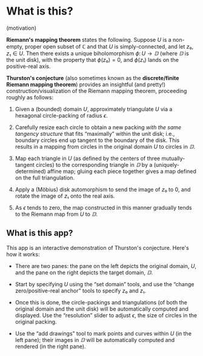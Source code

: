 # What is this?

(motivation)

**Riemann's mapping theorem** states the following. Suppose $U$ is a non-empty, proper open subset of $ℂ$ and that $U$ is simply-connected, and let $z₀,z₁∈U$. Then there exists a unique biholomorphism $ϕ\colon U→𝔻$ (where $𝔻$ is the unit disk), with the property that $ϕ(z₀)=0$, and $ϕ(z₁)$ lands on the positive-real axis.

**Thurston's conjecture** (also sometimes known as the **discrete/finite Riemann mapping theorem**) provides an insightful (and pretty!) construction/visualization of the Riemann mapping theorem, proceeding roughly as follows:

1. Given a (bounded) domain $U$, approximately triangulate $U$ via a hexagonal circle-packing of radius $ϵ$.

2. Carefully resize each circle to obtain a new packing _with the same tangency structure_ that fits “maximally” within the unit disk; i.e., boundary circles end up tangent to the boundary of the disk. This results in a mapping from circles in the original domain $U$ to circles in $𝔻$.

3. Map each triangle in $U$ (as defined by the centers of three mutually-tangent circles) to the corresponding triangle in $𝔻$ by a (uniquely-determined) affine map; gluing each piece together gives a map defined on the full triangulation.

4. Apply a (Möbius) disk automorphism to send the image of $z₀$ to $0$, and rotate the image of $z₁$ onto the real axis.

5. As $ϵ$ tends to zero, the map constructed in this manner gradually tends to the Riemann map from $U$ to $𝔻$.

## What is this app?

This app is an interactive demonstration of Thurston's conjecture. Here's how it works:

- There are two panes: the pane on the left depicts the original domain, $U$, and the pane on the right depicts the target domain, $𝔻$.

- Start by specifying $U$ using the “set domain” tools, and use the “change zero/positive-real anchor” tools to specify $z₀$ and $z₁$.

- Once this is done, the circle-packings and triangulations (of both the original domain and the unit disk) will be automatically computed and displayed. Use the “resolution” slider to adjust $ϵ$, the size of circles in the original packing.

- Use the “add drawings” tool to mark points and curves within $U$ (in the left pane); their images in $𝔻$ will be automatically computed and rendered (in the right pane).

<!--

# cool explorations

## “Koebe” map

## sharp angles

## schwarz christoffel?

-->
